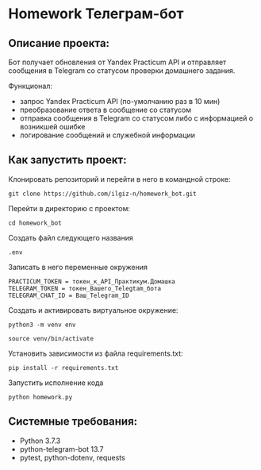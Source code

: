 # Homework Телеграм-бот 

## Описание проекта:

Бот получает обновления от Yandex Practicum API и отправляет сообщения в Telegram со статусом проверки домашнего задания.

Функционал:
- запрос Yandex Practicum API (по-умолчанию раз в 10 мин)
- преобразование ответа в сообщение со статусом
- отправка сообщения в Telegram со статусом либо с информацией о возникшей ошибке
- логирование сообщений и служебной информации

## Как запустить проект:

Клонировать репозиторий и перейти в него в командной строке:

```
git clone https://github.com/ilgiz-n/homework_bot.git
```

Перейти в директорию с проектом:

```
cd homework_bot
```

Создать файл следующего названия

```
.env
```

Записать в него переменные окружения
```
PRACTICUM_TOKEN = токен_к_API_Практикум.Домашка
TELEGRAM_TOKEN = токен_Вашего_Telegtam_бота
TELEGRAM_CHAT_ID = Ваш_Telegram_ID
```

Cоздать и активировать виртуальное окружение:

```
python3 -m venv env
```

```
source venv/bin/activate
```

Установить зависимости из файла requirements.txt:

```
pip install -r requirements.txt
```

Запустить исполнение кода

```
python homework.py
```

## Системные требования:
- Python 3.7.3
- python-telegram-bot 13.7
- pytest, python-dotenv, requests


